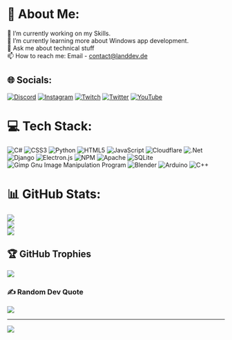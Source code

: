 # 💫 About Me:
🔭 I’m currently working on my Skills.<br>🌱 I’m currently learning more about Windows app development.<br>💬 Ask me about technical stuff<br>📫 How to reach me: Email - contact@landdev.de


## 🌐 Socials:
[![Discord](https://img.shields.io/badge/Discord-%237289DA.svg?logo=discord&logoColor=white)](https://discord.gg/5NAcpJVWN7) [![Instagram](https://img.shields.io/badge/Instagram-%23E4405F.svg?logo=Instagram&logoColor=white)](https://instagram.com/landdevde) [![Twitch](https://img.shields.io/badge/Twitch-%239146FF.svg?logo=Twitch&logoColor=white)](https://twitch.tv/landdevde) [![Twitter](https://img.shields.io/badge/Twitter-%231DA1F2.svg?logo=Twitter&logoColor=white)](https://twitter.com/landdevde) [![YouTube](https://img.shields.io/badge/YouTube-%23FF0000.svg?logo=YouTube&logoColor=white)](https://youtube.com/@LandDEV) 

# 💻 Tech Stack:
![C#](https://img.shields.io/badge/c%23-%23239120.svg?style=for-the-badge&logo=c-sharp&logoColor=white) ![CSS3](https://img.shields.io/badge/css3-%231572B6.svg?style=for-the-badge&logo=css3&logoColor=white) ![Python](https://img.shields.io/badge/python-3670A0?style=for-the-badge&logo=python&logoColor=ffdd54) ![HTML5](https://img.shields.io/badge/html5-%23E34F26.svg?style=for-the-badge&logo=html5&logoColor=white) ![JavaScript](https://img.shields.io/badge/javascript-%23323330.svg?style=for-the-badge&logo=javascript&logoColor=%23F7DF1E) ![Cloudflare](https://img.shields.io/badge/Cloudflare-F38020?style=for-the-badge&logo=Cloudflare&logoColor=white) ![.Net](https://img.shields.io/badge/.NET-5C2D91?style=for-the-badge&logo=.net&logoColor=white) ![Django](https://img.shields.io/badge/django-%23092E20.svg?style=for-the-badge&logo=django&logoColor=white) ![Electron.js](https://img.shields.io/badge/Electron-191970?style=for-the-badge&logo=Electron&logoColor=white) ![NPM](https://img.shields.io/badge/NPM-%23000000.svg?style=for-the-badge&logo=npm&logoColor=white) ![Apache](https://img.shields.io/badge/apache-%23D42029.svg?style=for-the-badge&logo=apache&logoColor=white) ![SQLite](https://img.shields.io/badge/sqlite-%2307405e.svg?style=for-the-badge&logo=sqlite&logoColor=white) ![Gimp Gnu Image Manipulation Program](https://img.shields.io/badge/Gimp-657D8B?style=for-the-badge&logo=gimp&logoColor=FFFFFF) ![Blender](https://img.shields.io/badge/blender-%23F5792A.svg?style=for-the-badge&logo=blender&logoColor=white) ![Arduino](https://img.shields.io/badge/-Arduino-00979D?style=for-the-badge&logo=Arduino&logoColor=white) ![C++](https://img.shields.io/badge/c++-%2300599C.svg?style=for-the-badge&logo=c%2B%2B&logoColor=white)
# 📊 GitHub Stats:
![](https://github-readme-stats.vercel.app/api?username=landdevde&theme=dark&hide_border=false&include_all_commits=false&count_private=true)<br/>
![](https://github-readme-streak-stats.herokuapp.com/?user=landdevde&theme=dark&hide_border=false)<br/>
![](https://github-readme-stats.vercel.app/api/top-langs/?username=landdevde&theme=dark&hide_border=false&include_all_commits=false&count_private=true&layout=compact)

## 🏆 GitHub Trophies
![](https://github-profile-trophy.vercel.app/?username=landdevde&theme=radical&no-frame=false&no-bg=true&margin-w=4)

### ✍️ Random Dev Quote
![](https://quotes-github-readme.vercel.app/api?type=horizontal&theme=radical)

---
[![](https://visitcount.itsvg.in/api?id=landdevde&icon=5&color=1)](https://visitcount.itsvg.in)

<!-- Proudly created with GPRM ( https://gprm.itsvg.in ) -->
